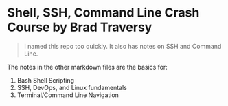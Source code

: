 # Shell, SSH, Command Line Crash Course by Brad Traversy

> I named this repo too quickly. It also has notes on SSH and Command Line.

The notes in the other markdown files are the basics for:

1. Bash Shell Scripting
1. SSH, DevOps, and Linux fundamentals
1. Terminal/Command Line Navigation